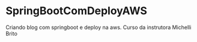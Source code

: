 # SpringBootComDeployAWS
Criando blog com springboot e deploy na aws. Curso da instrutora Michelli Brito
